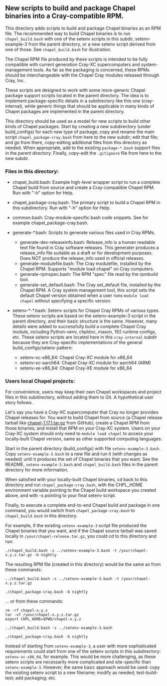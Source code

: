 ## New scripts to build and package Chapel binaries into a Cray-compatible RPM.

This directory adds scripts to build and package Chapel binaries as an RPM file.
The recommended way to build Chapel binaries is to run `chapel_build.bash` with
one of the setenv scripts in this subdir, setenv-example-3 from the parent directory,
or a new setenv script derived from one of those. See `chapel_build.bash` for illustration.

The Chapel RPM file produced by these scripts is intended to be fully compatible
with current generation Cray-XC supercomputers and system-management tools.
As far as the packaging is concerned, these RPMs should be interchangeable with the
Chapel Cray modules released through Cray, Inc.

These scripts are designed to work with some more-generic Chapel package support scripts
located in the parent directory. The idea is to implement package-specific details in
a subdirectory like this one (cray-internal), while generic things that should be
applicable in many kinds of Chapel packages are implemented in the parent directory.

This directory should be used as a model for new scripts to build other kinds of Chapel
packages. Start by creating a new subdirectory (under build_configs) for each new type
of package; copy and rename the main script `chapel_package-cray.bash` from here to the
new subdir; edit that file; and go from there, copy-editing additional files from this
directory as needed. When appropriate, add to the existing `package-*.bash` support
files in the parent directory. Finally, copy-edit the `.gitignore` file from here to the
new subdir.

### Files in this directory:

* chapel_build.bash:
  Example high-level wrapper script to run a complete Chapel build from source and
  create a Cray-compatible Chapel RPM.  Run with "-h" option for Help.

* chapel_package-cray.bash:
  The primary script to build a Chapel RPM in this subdirectory.
  Run with "-h" option for Help.

* common.bash: Cray-module-specific bash code snippets.
  See for example chapel_package-cray.bash.

* generate-\*.bash:
  Scripts to generate various files used in Cray RPMs.
  - generate-dev-releaseinfo.bash: Release_info is a human readable text file found in
    Cray software releases. This generater produces a release_info file suitable as a draft
    or for development purposes. Does NOT produce the release_info used in official releases.
  - generate-modulefile.bash: The Cray modulefile, installed by the Chapel RPM.
    Supports "module load chapel" on Cray computers.
  - generate-rpmspec.bash: The RPM "spec" file read by the rpmbuild tool.
  - generate-set_default.bash: The Cray set_default file, installed by the Chapel RPM.
    A Cray system management tool, this script sets the default Chapel version obtained
    when a user runs `module load chapel` without specifying a specific version.

* setenv-\*-\*.bash:
  Setenv scripts for Chapel Cray RPMs of various types. These setenv scripts are based on
  the setenv-example-3 script in the parent directory, and their basic structure is the
  same.  However, many details were added to successfully build a complete Chapel Cray
  module, including Python-venv, chpldoc, mason, 192 runtime configs, etc.
  These setenv scripts are located here in this `cray-internal` subdir because they
  are Cray-specific implementations of the general build_configs/setenv pattern:
  - setenv-xc-x86_64:  Chapel Cray-XC module for x86_64
  - setenv-xc-aarch64: Chapel Cray-XC module for aarch64 (ARM)
  - setenv-xe-x86_64:  Chapel Cray-XE module for x86_64

### Users local Chapel projects:

For convenience, users may keep their own Chapel workspaces and project files in
this subdirectory, without adding them to Git. A hypothetical user story follows.

Let's say you have a Cray-XC supercomputer that Cray no longer provides Chapel releases
for. You want to build Chapel from source (a Chapel release tarball like [chapel-1.17.1.tar.gz](https://github.com/chapel-lang/chapel/releases/download/1.17.1/chapel-1.17.1.tar.gz) from GitHub);
create a Chapel RPM from those binaries; and install that RPM on your Cray-XC system.
Users on your Cray-XC system should only need to `module load chapel` to access your
locally-built Chapel version, same as other supported computing languages.

Start in the parent directory (build_configs) with file `setenv-example-3.bash`. Copy
`setenv-example-3.bash` to a new file and run it (with changes as needed) until it
produces the set of Chapel binaries that you want. See the README, `setenv-example-3.bash`
and `chapel_build.bash` files in the parent directory for more information.

When satisfied with your locally-built Chapel binaries, cd back to this directory and run
`chapel_package-cray.bash`, with the CHPL_HOME environment variable pointing to the Chapel
build workspace you created above, and with -s pointing to your final setenv script.

Finally, to execute a complete end-to-end Chapel build and package in one command, you
would switch from `chapel_package-cray.bash` to `chapel_build.bash` in this directory.

For example, if the existing `setenv-example-3` script file produced the Chapel binaries
that you want, and if the Chapel source tarball was saved locally in
`/your/chapel-release.tar.gz`, you could cd to this directory and run:
```
./chapel_build.bash -s ../setenv-example-3.bash -t /your/chapel-x.y.z.tar.gz -b nightly
```
The resulting RPM file (created in this directory) would be the same as from these commands:
```
../chapel_build.bash -s ../setenv-example-3.bash -t /your/chapel-x.y.z.tar.gz

./chapel_package-cray.bash -b nightly
```
... or from these commands:
```
rm -rf chapel-x.y.z
tar -xf /your/chapel-x.y.z.tar.gz
export CHPL_HOME=$PWD/chapel-x.y.z

../chapel_build.bash -s ../setenv-example-3.bash

./chapel_package-cray.bash -b nightly
```

Instead of starting from `setenv-example-3`, a user with more sophisticated requirements
could start from one of the setenv scripts in this subdirectory: `setenv-xc-x86_64`, for
example. This would be more challenging, as these setenv scripts are necessarily more
complicated and site-specific than `setenv-example-3`.
However, the same basic approach would be used: copy the existing setenv script to a new
filename; modify as needed; test-build-test; add packaging; etc.
